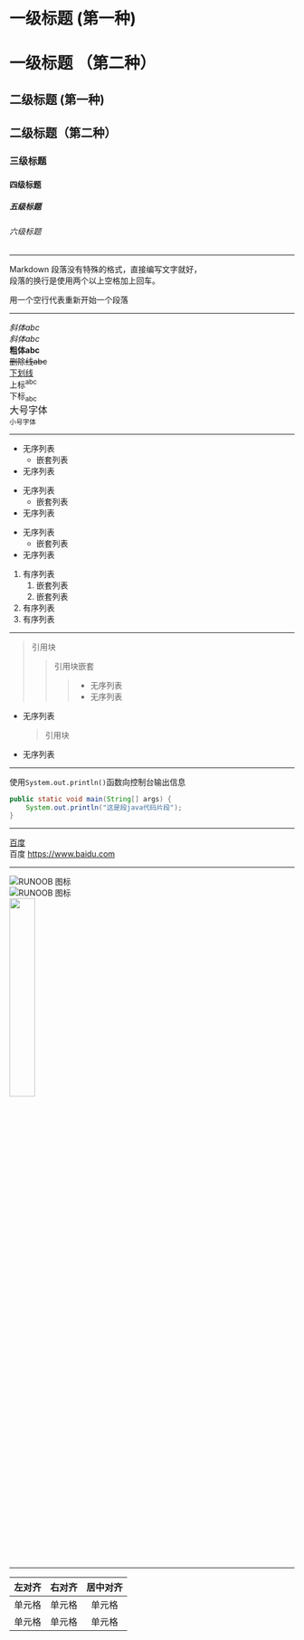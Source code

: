 # 一级标题 (第一种)
一级标题 （第二种）
===
## 二级标题 (第一种)
二级标题（第二种）
---
### 三级标题
#### 四级标题
##### 五级标题
###### 六级标题
***
Markdown 段落没有特殊的格式，直接编写文字就好，  
段落的换行是使用两个以上空格加上回车。

用一个空行代表重新开始一个段落
***
*斜体abc*  
_斜体abc_  
**粗体abc**  
~~删除线abc~~  
<u>下划线</u>  
上标<sup>abc</sup>  
下标<sub>abc</sub>  
<big>大号字体</big>  
<small>小号字体</small>  

***
* 无序列表
    * 嵌套列表
* 无序列表
+ 无序列表
    + 嵌套列表
+ 无序列表
- 无序列表
    - 嵌套列表
- 无序列表
1. 有序列表
    1. 嵌套列表
    2. 嵌套列表
2. 有序列表
3. 有序列表
***
> 引用块
> > 引用块嵌套
> > > * 无序列表
> > > * 无序列表

* 无序列表
  
    > 引用块
* 无序列表
***
使用`System.out.println()`函数向控制台输出信息
```java
public static void main(String[] args) {
    System.out.println("这是段java代码片段");
}
```
***
[百度](https://www.baidu.com)  
百度 <https://www.baidu.com>

***
![RUNOOB 图标](http://static.runoob.com/images/runoob-logo.png)  
![RUNOOB 图标](http://static.runoob.com/images/runoob-logo.png "RUNOOB")  
<img src="http://static.runoob.com/images/runoob-logo.png" width="30%">
***
| 左对齐 | 右对齐 | 居中对齐 |
| :----- | -----: | :------: |
| 单元格 | 单元格 |  单元格  |
| 单元格 | 单元格 |  单元格  |